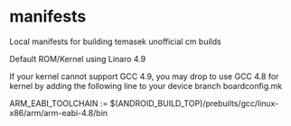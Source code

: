 manifests
=========

Local manifests for building temasek unofficial cm builds

Default ROM/Kernel using Linaro 4.9

If your kernel cannot support GCC 4.9, you may drop to use
GCC 4.8 for kernel by adding the following line to your
device branch boardconfig.mk

ARM_EABI_TOOLCHAIN := $(ANDROID_BUILD_TOP)/prebuilts/gcc/linux-x86/arm/arm-eabi-4.8/bin

